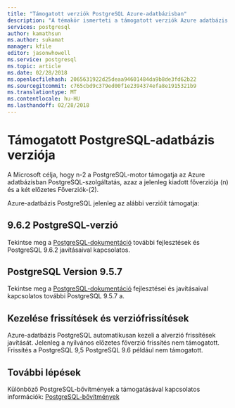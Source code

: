 ```yaml
---
title: "Támogatott verziók PostgreSQL Azure-adatbázisban"
description: "A témakör ismerteti a támogatott verziók Azure adatbázis PostgreSQL."
services: postgresql
author: kamathsun
ms.author: sukamat
manager: kfile
editor: jasonwhowell
ms.service: postgresql
ms.topic: article
ms.date: 02/28/2018
ms.openlocfilehash: 2065631922d25deaa94601484da9b8de3fd62b22
ms.sourcegitcommit: c765cbd9c379ed00f1e2394374efa8e1915321b9
ms.translationtype: MT
ms.contentlocale: hu-HU
ms.lasthandoff: 02/28/2018
---
```

# <a name="supported-postgresql-database-versions"></a>Támogatott PostgreSQL-adatbázis verziója
A Microsoft célja, hogy n-2 a PostgreSQL-motor támogatja az Azure adatbázisban PostgreSQL-szolgáltatás, azaz a jelenleg kiadott főverziója (n) és a két előzetes Főverziók-(2).

Azure-adatbázis PostgreSQL jelenleg az alábbi verzióit támogatja:

## <a name="postgresql-version-962"></a>9.6.2 PostgreSQL-verzió
Tekintse meg a [PostgreSQL-dokumentáció](https://www.postgresql.org/docs/9.6/static/release-9-6-2.html) további fejlesztések és PostgreSQL 9.6.2 javításaival kapcsolatos.

## <a name="postgresql-version-957"></a>PostgreSQL Version 9.5.7
Tekintse meg a [PostgreSQL-dokumentáció](https://www.postgresql.org/docs/9.5/static/release-9-5-7.html) fejlesztései és javításaival kapcsolatos további PostgreSQL 9.5.7 a.

## <a name="managing-updates-and-upgrades"></a>Kezelése frissítések és verziófrissítések
Azure-adatbázis PostgreSQL automatikusan kezeli a alverzió frissítések javítását. Jelenleg a nyilvános előzetes főverzió frissítés nem támogatott. Frissítés a PostgreSQL 9,5 PostgreSQL 9.6 például nem támogatott.

## <a name="next-steps"></a>További lépések
Különböző PostgreSQL-bővítmények a támogatásával kapcsolatos információk: [PostgreSQL-bővítmények](concepts-extensions.md)
